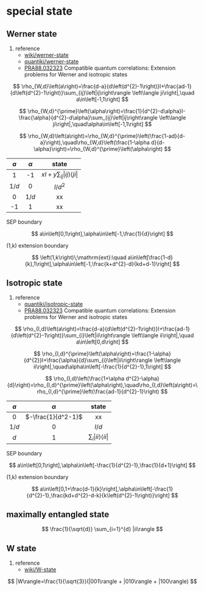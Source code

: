 # special state

## Werner state

1. reference
   * [wiki/werner-state](https://en.wikipedia.org/wiki/Werner_state)
   * [quantiki/werner-state](https://www.quantiki.org/wiki/werner-state)
   * [PRA88.032323](http://dx.doi.org/10.1103/PhysRevA.88.032323) Compatible quantum correlations: Extension problems for Werner and isotropic states

$$ \rho_{W,d}\left(a\right)=\frac{d-a}{d\left(d^{2}-1\right)}I+\frac{ad-1}{d\left(d^{2}-1\right)}\sum_{ij}\left|ij\right\rangle \left\langle ji\right|,\quad a\in\left[-1,1\right] $$

$$ \rho_{W,d}^{\prime}\left(\alpha\right)=\frac{1}{d^{2}-d\alpha}I-\frac{\alpha}{d^{2}-d\alpha}\sum_{ij}\left|ij\right\rangle \left\langle ji\right|,\quad\alpha\in\left[-1,1\right] $$

$$ \rho_{W,d}\left(a\right)=\rho_{W,d}^{\prime}\left(\frac{1-ad}{d-a}\right),\quad\rho_{W,d}\left(\frac{1-\alpha d}{d-\alpha}\right)=\rho_{W,d}^{\prime}\left(\alpha\right) $$

| $a$ | $\alpha$ | state |
| :-: | :-: | :-: |
| 1 | -1 | $xI+y\sum_{ij}\lvert ij\rangle\langle ji\rvert$ |
| $1/d$ | 0 | $I/d^2$ |
| 0 | $1/d$ | xx |
| -1 | 1 | xx |

SEP boundary

$$ a\in\left[0,1\right],\alpha\in\left[-1,\frac{1}{d}\right] $$

(1,k) extension boundary

$$ \left(1,k\right)\;\mathrm{ext}:\quad a\in\left[\frac{1-d}{k},1\right],\alpha\in\left[-1,\frac{k+d^{2}-d}{kd+d-1}\right] $$

## Isotropic state

1. reference
   * [quantiki/isotropic-state](https://www.quantiki.org/wiki/isotropic-state)
   * [PRA88.032323](http://dx.doi.org/10.1103/PhysRevA.88.032323) Compatible quantum correlations: Extension problems for Werner and isotropic states

$$ \rho_{I,d}\left(a\right)=\frac{d-a}{d\left(d^{2}-1\right)}I+\frac{ad-1}{d\left(d^{2}-1\right)}\sum_{i}\left|ii\right\rangle \left\langle ii\right|,\quad a\in\left[0,d\right] $$

$$ \rho_{I,d}^{\prime}\left(\alpha\right)=\frac{1-\alpha}{d^{2}}I+\frac{\alpha}{d}\sum_{i}\left|ii\right\rangle \left\langle ii\right|,\quad\alpha\in\left[-\frac{1}{d^{2}-1},1\right] $$

$$ \rho_{I,d}\left(\frac{1+\alpha d^{2}-\alpha}{d}\right)=\rho_{I,d}^{\prime}\left(\alpha\right),\quad\rho_{I,d}\left(a\right)=\rho_{I,d}^{\prime}\left(\frac{ad-1}{d^{2}-1}\right) $$

| $a$ | $\alpha$ | state |
| :-: | :-: | :-: |
| 0 | $-\frac{1}{d^2-1}$ | xx |
| $1/d$ | 0 | $I/d$ |
| $d$ | 1 | $\sum_{i}\lvert ii\rangle\langle ii\rvert$ |

SEP boundary

$$ a\in\left[0,1\right],\alpha\in\left[-\frac{1}{d^{2}-1},\frac{1}{d+1}\right] $$

(1,k) extension boundary

$$ a\in\left[0,1+\frac{d-1}{k}\right],\alpha\in\left[-\frac{1}{d^{2}-1},\frac{kd+d^{2}-d-k}{k\left(d^{2}-1\right)}\right] $$

## maximally entangled state

$$ \frac{1}{\sqrt{d}} \sum_{i=1}^{d} |ii\rangle  $$

## W state

1. reference
   * [wiki/W-state](https://en.wikipedia.org/wiki/W_state)

$$ |W\rangle=\frac{1}{\sqrt{3}}(|001\rangle + |010\rangle + |100\rangle) $$
